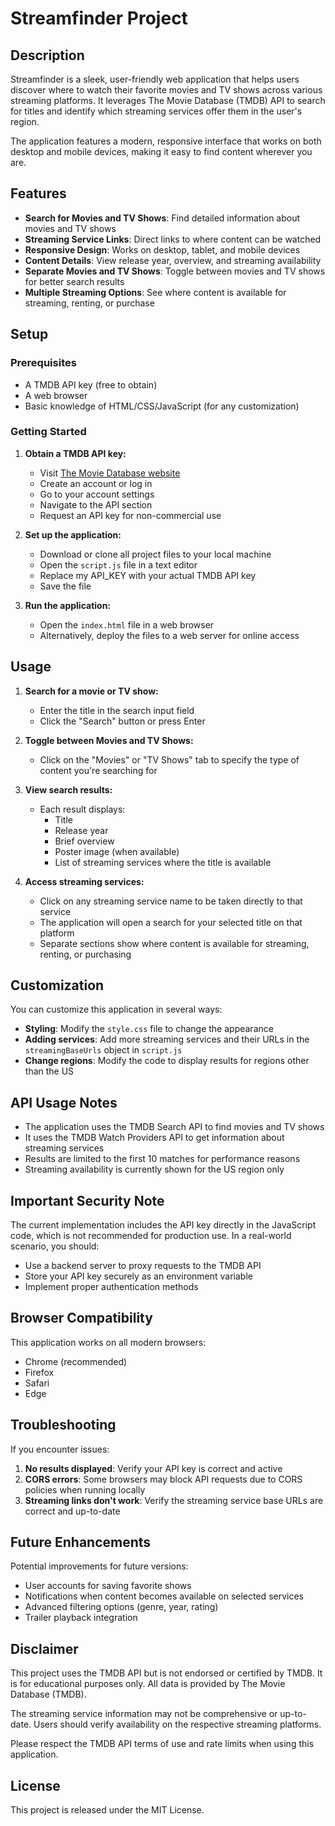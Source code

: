 # Streamfinder Project

## Description

Streamfinder is a sleek, user-friendly web application that helps users discover where to watch their favorite movies and TV shows across various streaming platforms. It leverages The Movie Database (TMDB) API to search for titles and identify which streaming services offer them in the user's region.

The application features a modern, responsive interface that works on both desktop and mobile devices, making it easy to find content wherever you are.

## Features

- **Search for Movies and TV Shows**: Find detailed information about movies and TV shows
- **Streaming Service Links**: Direct links to where content can be watched
- **Responsive Design**: Works on desktop, tablet, and mobile devices
- **Content Details**: View release year, overview, and streaming availability
- **Separate Movies and TV Shows**: Toggle between movies and TV shows for better search results
- **Multiple Streaming Options**: See where content is available for streaming, renting, or purchase

## Setup

### Prerequisites

- A TMDB API key (free to obtain)
- A web browser
- Basic knowledge of HTML/CSS/JavaScript (for any customization)

### Getting Started

1. **Obtain a TMDB API key:**
   - Visit [The Movie Database website](https://www.themoviedb.org/)
   - Create an account or log in
   - Go to your account settings
   - Navigate to the API section
   - Request an API key for non-commercial use

2. **Set up the application:**
   - Download or clone all project files to your local machine
   - Open the `script.js` file in a text editor
   - Replace my API_KEY with your actual TMDB API key
   - Save the file

3. **Run the application:**
   - Open the `index.html` file in a web browser
   - Alternatively, deploy the files to a web server for online access

## Usage

1. **Search for a movie or TV show:**
   - Enter the title in the search input field
   - Click the "Search" button or press Enter

2. **Toggle between Movies and TV Shows:**
   - Click on the "Movies" or "TV Shows" tab to specify the type of content you're searching for

3. **View search results:**
   - Each result displays:
     - Title
     - Release year
     - Brief overview
     - Poster image (when available)
     - List of streaming services where the title is available

4. **Access streaming services:**
   - Click on any streaming service name to be taken directly to that service
   - The application will open a search for your selected title on that platform
   - Separate sections show where content is available for streaming, renting, or purchasing

## Customization

You can customize this application in several ways:

- **Styling**: Modify the `style.css` file to change the appearance
- **Adding services**: Add more streaming services and their URLs in the `streamingBaseUrls` object in `script.js`
- **Change regions**: Modify the code to display results for regions other than the US

## API Usage Notes

- The application uses the TMDB Search API to find movies and TV shows
- It uses the TMDB Watch Providers API to get information about streaming services
- Results are limited to the first 10 matches for performance reasons
- Streaming availability is currently shown for the US region only

## Important Security Note

The current implementation includes the API key directly in the JavaScript code, which is not recommended for production use. In a real-world scenario, you should:

- Use a backend server to proxy requests to the TMDB API
- Store your API key securely as an environment variable
- Implement proper authentication methods

## Browser Compatibility

This application works on all modern browsers:
- Chrome (recommended)
- Firefox
- Safari
- Edge

## Troubleshooting

If you encounter issues:

1. **No results displayed**: Verify your API key is correct and active
2. **CORS errors**: Some browsers may block API requests due to CORS policies when running locally
3. **Streaming links don't work**: Verify the streaming service base URLs are correct and up-to-date

## Future Enhancements

Potential improvements for future versions:
- User accounts for saving favorite shows
- Notifications when content becomes available on selected services
- Advanced filtering options (genre, year, rating)
- Trailer playback integration

## Disclaimer

This project uses the TMDB API but is not endorsed or certified by TMDB. It is for educational purposes only. All data is provided by The Movie Database (TMDB).

The streaming service information may not be comprehensive or up-to-date. Users should verify availability on the respective streaming platforms.

Please respect the TMDB API terms of use and rate limits when using this application.

## License

This project is released under the MIT License.
